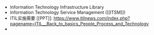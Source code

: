 - Information Technology Infrastructure Library
- Information Technology Service Management ([[ITSM]])
- ITIL实施需要 [[PPT]]: https://www.itilnews.com/index.php?pagename=ITIL__Back_to_basics_People_Process_and_Technology
-